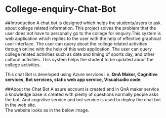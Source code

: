 # College-enquiry-Chat-Bot
##Introduction
  A chat bot is designed which helps the students/users to ask about college related information. This project solves the problem that the user does not have to personally go to the college for enquiry.This system is web application which replies to the user with the help of effective graphical user interface. The user can query about the college related activities through online with the help of this web application. The user can query college related activities such as date and timing of sports day, and other cultural activities. This system helps the student to be updated about the college activities.<br/>

  This chat Bot is developed using Azure services i.e.,**QnA Maker, Cognitive services, Bot services, static web app service, Visualsudio code**.
  
##About the Chat Bot
  A azure account is created and in QnA maker service a knowledge base is created with plenty of questions normally people asks the bot. And cognitive service and bot service is used to deploy the chat bot in the web site.<br/>
  The website looks as in the below image.



